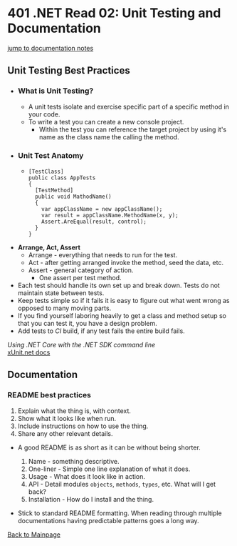 # 401 .NET Read 02: Unit Testing and Documentation
[jump to documentation notes](#documentation)

## Unit Testing Best Practices
  + ### What is Unit Testing?
    + A unit tests isolate and exercise specific part of a specific method in your code.
    + To write a test you can create a new console project.
      + Within the test you can reference the target project by using it's name as the class name the calling the method.
  + ### Unit Test Anatomy
    + ```
      [TestClass]
      public class AppTests
      {
        [TestMethod]
        public void MathodName()
        {
          var appClassName = new appClassName();
          var result = appClassName.MethodName(x, y);
          Assert.AreEqual(result, control);
        }
      }
      ```
  + **Arrange, Act, Assert**
    + Arrange - everything that needs to run for the test.
    + Act - after getting arranged invoke the method, seed the data, etc.
    + Assert - general category of action.
      + One assert per test method.
  + Each test should handle its own set up and break down.  Tests do not maintain state between tests.
  + Keep tests simple so if it fails it is easy to figure out what went wrong as opposed to many moving parts.
  + If you find yourself laboring heavily to get a class and method setup so that you can test it, you have a design problem.
  + Add tests to *CI* build, if any test fails the entire build fails.

*Using .NET Core with the .NET SDK command line*<br>
[xUnit.net docs](https://xunit.net/#documentation)<br>

## Documentation
### README best practices
1. Explain what the thing is, with context.
2. Show what it looks like when run.
3. Include instructions on how to use the thing.
4. Share any other relevant details.

+ A good README is as short as it can be without being shorter.
  1. Name - something descriptive.
  2. One-liner - Simple one line explanation of what it does.
  3. Usage - What does it look like in action.
  4. API - Detail modules `objects`, `methods`, `types`, etc.  What will I get back?
  5. Installation - How do I install and the thing.

+ Stick to standard README formatting.  When reading through multiple documentations having predictable patterns goes a long way.



[Back to Mainpage](../code-fellows.md)<br>